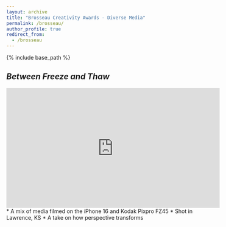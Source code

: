 ```yaml
---
layout: archive
title: "Brosseau Creativity Awards - Diverse Media"
permalink: /brosseau/
author_profile: true
redirect_from:
  - /brosseau
---
```


{% include base_path %}
## *Between Freeze and Thaw*
<iframe width="560" height="315" 
  src="https://www.youtube.com/embed/QWUoHWnexHA"
  frameborder="0" allowfullscreen>
</iframe>
* A mix of media filmed on the iPhone 16 and Kodak Pixpro FZ45
* Shot in Lawrence, KS
* A take on how perspective transforms

